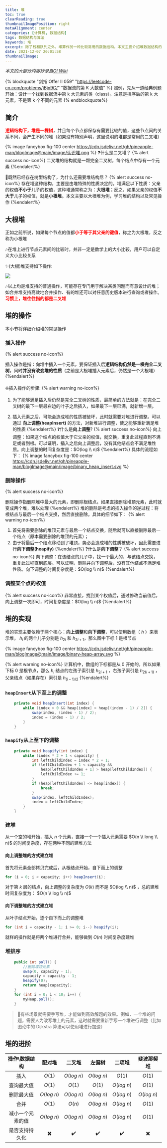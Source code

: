 ```yaml
---
title: 堆
toc: true
clearReading: true
thumbnailImagePosition: right
metaAlignment: center
categories: [计算机, 数据结构]
tags: 数据结构与算法
keywords: 堆
excerpt: 除了栈和队列之外，堆算作另一种比较常用的数据结构，本文主要介绍堆数据结构的相关操作
date: 2021-12-07 20:01:58
thumbnailImage:
---
```


<!-- toc -->

_本文的大部分内容抄录自[OI Wiki](https://oi-wiki.org/ds/binary-heap/)_

{% blockquote "剑指 Offer II 059" "https://leetcode-cn.com/problems/jBjn9C/" "数据流的第 K 大数值" %}
照例，先从一道经典例题开始：设计一个找到数据流中第 k 大元素的类（class）。注意是排序后的第 k 大元素，不是第 k 个不同的元素
{% endblockquote%}

## 简介

<font style="color:red;font-weight:bold">逻辑结构下，堆是一棵树</font>，并且每个节点都保存有需要比较的值，这些节点间的关系不同，会产生不同的堆（如果没有特别声明，这里说明的堆都是常用的二叉堆）

{% image fancybox fig-100  center  https://cdn.jsdelivr.net/gh/pineapple-man/blogImage@main/image/认识堆.png %}
:question:什么是二叉堆？
{% alert success no-icon%}
二叉堆的结构就是一颗完全二叉树，每个结点中存有一个元素
{%endalert%}

:book:既然已经存在树型结构了，为什么还需要堆结构尼？
{% alert success no-icon%}
存在堆这种结构，主要是由堆特殊的性质决定的。堆满足以下性质：父亲的权值**不小于**儿子的权值，这种堆通常称之为：**大根堆**；反之，如果父亲的权值**不大于**儿子的权值，就是**小根堆**。本文主要以大根堆为例，学习堆的结构以及常见操作
{%endalert%}

## 大根堆

正如之前所说，如果每个节点的值都<font style="color:red;font-weight:bold">小于等于其父亲的键值</font>，称之为大根堆，反之称为小根堆

:notes:在堆上进行节点元素间的比较时，并非一定是数学上的大小比较，用户可以自定义大小比较关系

:sparkles:(大根)堆支持如下操作:

![](https://cdn.jsdelivr.net/gh/pineapple-man/blogImage@main/image/堆的操作.png)

:notes:以上均是堆支持的普通操作，可能存在专门用于解决某类问题而有意设计的堆；如合并堆支持高效地合并操作、有的堆还可以对任意历史版本进行查询或者操作。<font style="color:red;font-weight:bold">习惯上，堆往往指的都是二叉堆</font>

## 堆的操作

本小节将详细介绍堆的常见操作

### 插入操作

{% alert success no-icon%}

插入操作是指：向堆中插入一个元素，要保证插入后**逻辑结构仍然是一棵完全二叉树**，同时**并没有改变堆的性质**（之前是大根堆插入元素后，仍然是一个大根堆）
{%endalert%}

:sailboat:插入操作的步骤:
{% alert warning no-icon%}

1. 为了能够满足插入后仍然是完全二叉树的性质，最简单的方法就是：在完全二叉树的最下一层最右边的叶子之后插入，如果最下一层已满，就新增一层。

2. 插入元素之后，可能会造成堆的性质被破坏，此时就需要对堆进行调整。可以通过 **向上调整(heapInsert)** 的方法，对新堆进行调整，使之能够重新满足堆的性质
   {%endalert%}
   :question:什么是**向上调整**?
   {% alert success no-icon%}
   向上调整：如果这个结点的权值大于它父亲的权值，就交换，重复此过程直到不满足或者到根。可以证明，插入之后向上调整后，没有其他结点会不满足堆性质。向上调整的时间复杂度是：$O(log \\ n)$
   {%endalert%}
   具体的流程如下：
   {% image fancybox fig-100  center https://cdn.jsdelivr.net/gh/pineapple-man/blogImage@main/image/binary_heap_insert.svg %}

### 删除操作

{% alert success no-icon%}

删除操作指删除堆中最大的元素，即删除根结点。如果直接删除堆顶元素，此时就变成两个堆，难以处理
{%endalert%}
堆的删除是考虑的插入操作的逆过程：将根结点与最后一个结点交换，然后直接删除。具体的细节如下：
{% alert warning no-icon%}

1. 首先将需要删除的堆顶元素与最后一个结点交换，随后就可以直接删除最后一个结点（原本需要删除的堆顶的元素）；
2. 由于将最后一个结点移动到了堆顶，势必会造成堆的性质被破坏，因此需要进行**向下调整(heapify)**
   {%endalert%}
   :question:什么是**向下调整**？
   {% alert success no-icon%}
   向下调整：在该结点的儿子中，找一个最大的，与该结点交换，重复此过程直到底层。可以证明，删除并向下调整后，没有其他结点不满足堆性质。向下调整的时间复杂度是：$O(log \\ n)$
   {%endalert%}

### 调整某个点的权值

{% alert success no-icon%}
非常直接，找到某个权值后，通过修改当前值后，向上调整一次即可，时间复杂度是：$O(log \\ n)$
{%endalert%}

## 堆的实现

堆的实现主要依赖于两个核心：**向上调整**和**向下调整**，可以使用数组（ $h$ ）来表示堆， $h_i$ 的两个儿子分别是 $h_{2i}$ 和 $h_{2i+1}$，那么图中下标 $1$ 是根节点

{% image fancybox fig-100  center https://cdn.jsdelivr.net/gh/pineapple-man/blogImage@main/image/binary-heap-array.svg %}

{% alert warning no-icon%}
计算机中，数组的下标都是从 $0$ 开始的，所以如果下标 $0$ 是根节点，那么 $h_i$ 结点的左孩子索引是 $h_{2i+1}$ ，右孩子索引是 $h_{2(i+1)}$ ，父亲结点（如果存在）索引是 $h_{(i-1)/2}$
{%endalert%}

### `heapInsert`从下至上的调整

```java
	private void heapInsert(int index) {
		while (index > 0 && heap[index] > heap[(index - 1) / 2]) {
			swap(index, (index - 1) / 2);
			index = (index - 1) / 2;
		}
	}
```

### `heapify`从上至下的调整

```java
	private void heapify(int index) {
		while (index * 2 + 1 < capacity) {
			int leftChildIndex = index * 2 + 1;
			if (leftChildIndex + 1 < capacity &&
                heap[leftChildIndex + 1] > heap[leftChildIndex]) {
				leftChildIndex += 1;
			}
			if (heap[leftChildIndex] <= heap[index]) {
				break;
			}
			swap(index, leftChildIndex);
			index = leftChildIndex;
		}
	}
```

### 建堆

从一个空的堆开始，插入 $n$ 个元素，直接一个一个插入元素需要 $O(n \\ long \\ n)$ 的时间复杂度，存在两种不同的建堆方法

#### 向上调整堆的方式建立堆

首先将元素全部拷贝完成后，从根结点开始，自下而上的调整

```java
for (i = 0; i < capacity; i++) heapInsert(i);
```

对于第 $k$ 层的结点，向上调整的复杂度为 $O(k)$ 而不是 $O(log \\ n)$ ，总的建堆时间复杂度为： $O(n \\ log \\ n)$

#### 向下调整堆的方式建立堆

从叶子结点开始，逐个自下而上的调整堆

```java
for (int i = capacity - 1; i >= 0; i--) heapify(i);
```

就样的操作就是将两个堆进行合并，能够做到 $O(n)$ 时间复杂度建堆

### 堆排序

```java
	public int poll() {
        //删除堆顶元素
		swap(0, capacity - 1);
		capacity = capacity - 1;
		heapify(0);
		return heap[capacity];
	}
    for (int i = 0; i < 10; i++) {
		myHeap.poll();
	}
```

> :notebook:有些场景就需要手写堆，才能做到高效解题的效果。例如，一个堆的问题，需要人为改写堆上的元素，这时就需要重新手写一个堆进行调整（比如图论中的 Dijkstra 算法可以使用堆进行加速）

## 堆的进阶

|  操作\数据结构   |          配对堆          |       二叉堆       |       左偏树       |       二项堆       |        斐波那契堆        |
| :--------------: | :----------------------: | :----------------: | :----------------: | :----------------: | :----------------------: |
|       插入       |          $O(1)$          |    $O(log \ n)$    |    $O(log \ n)$    |       $O(1)$       |          $O(1)$          |
|    查询最大值    |          $O(1)$          |       $O(1)$       |       $O(1)$       |    $O(log \ n)$    |          $O(1)$          |
|    删除最大值    |       $O(log \ n)$       |    $O(log \ n)$    |    $O(log \ n)$    |    $O(log \ n)$    |       $O(log \ n)$       |
|       合并       |          $O(1)$          |       $O(n)$       |    $O(log \ n)$    |    $O(log \ n)$    |          $O(1)$          |
| 减小一个元素的值 |       $O(log \ n)$       |    $O(log \ n)$    |    $O(log \ n)$    |    $O(log \ n)$    |          $O(1)$          |
|  是否支持持久化  | :heavy_multiplication_x: | :heavy_check_mark: | :heavy_check_mark: | :heavy_check_mark: | :heavy_multiplication_x: |
